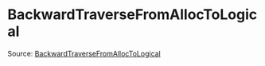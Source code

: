 # BackwardTraverseFromAllocToLogical

Source: [BackwardTraverseFromAllocToLogical](../../csrc/runtime/allocations.cpp#L476)
